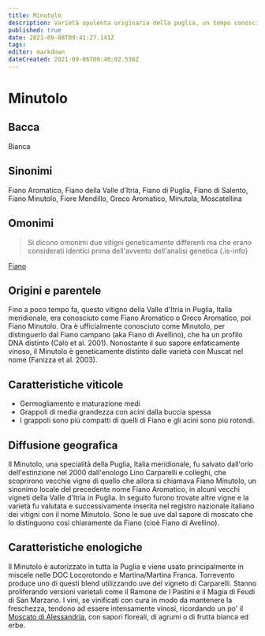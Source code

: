 ```yaml
---
title: Minutolo
description: Varietà opulenta originaria della puglia, un tempo conosciuta come Fiano Aromatico.
published: true
date: 2021-09-08T09:41:27.141Z
tags: 
editor: markdown
dateCreated: 2021-09-06T09:40:02.538Z
---
```


# Minutolo

## Bacca
Bianca

## Sinonimi
Fiano Aromatico, Fiano della Valle d’Itria, Fiano di Puglia, Fiano di Salento, Fiano Minutolo, Fiore Mendillo, Greco Aromatico, Minutola, Moscatellina

## Omonimi
> Si dicono omonimi due vitigni geneticamente differenti ma che erano considerati identici prima dell'avvento dell'analisi genetica
{.is-info}

[Fiano](/vitigni/Italia/bacca-bianca/fiano)


## Origini e parentele
Fino a poco tempo fa, questo vitigno della Valle d'Itria in Puglia, Italia meridionale, era conosciuto come Fiano Aromatico o Greco Aromatico, poi Fiano Minutolo. Ora è ufficialmente conosciuto come Minutolo, per distinguerlo dal Fiano campano (aka Fiano di Avellino), che ha un profilo DNA distinto (Calò et al. 2001). Nonostante il suo sapore enfaticamente vinoso, il Minutolo è geneticamente distinto dalle varietà con Muscat nel nome (Fanizza et al. 2003).

## Caratteristiche viticole

- Germogliamento e maturazione medi
- Grappoli di media grandezza con acini dalla buccia spessa 
- I grappoli sono più compatti di quelli di Fiano e gli acini sono più rotondi.

## Diffusione geografica

Il Minutolo, una specialità della Puglia, Italia meridionale, fu salvato dall'orlo dell'estinzione nel 2000 dall'enologo Lino Carparelli e colleghi, che scoprirono vecchie vigne di quello che allora si chiamava Fiano Minutolo, un sinonimo locale del precedente nome Fiano Aromatico, in alcuni vecchi vigneti della Valle d'Itria in Puglia. In seguito furono trovate altre vigne e la varietà fu valutata e successivamente inserita nel registro nazionale italiano dei vitigni con il nome Minutolo. Sono le sue uve dal sapore di moscato che lo distinguono così chiaramente da Fiano (cioè Fiano di Avellino).

## Caratteristiche enologiche

Il Minutolo è autorizzato in tutta la Puglia e viene usato principalmente in miscele nelle DOC Locorotondo e Martina/Martina Franca. Torrevento produce uno di questi blend utilizzando uve del vigneto di Carparelli. Stanno proliferando versioni varietali come il Ramone de I Pastini e il Magia di Feudi di San Marzano. I vini, se vinificati con cura in modo da mantenere la freschezza, tendono ad essere intensamente vinosi, ricordando un po' il [Moscato di Alessandria](/vitigni/Italia/bacca-bianca/moscato-di-alessandria), con sapori floreali, di agrumi o di frutta bianca ed erbe.


